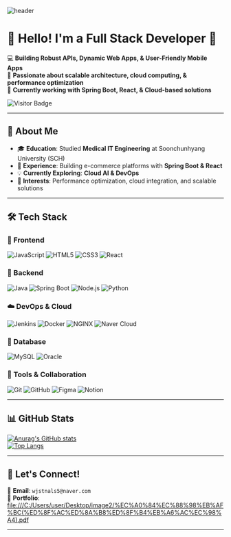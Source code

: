 <!-- 헤더 -->
![header](https://capsule-render.vercel.app/api?type=soft&color=FFFFFF,FFC0CB,F4A7B9&height=250&section=header&text=Welcome!💖&fontColor=ffffff&fontSize=50&animation=fadeIn&fontAlignY=40)

<div>
  
# 🌸 **Hello! I'm a Full Stack Developer** 🌸  
💻 **Building Robust APIs, Dynamic Web Apps, & User-Friendly Mobile Apps**  
🚀 **Passionate about scalable architecture, cloud computing, & performance optimization**  
🎯 **Currently working with Spring Boot, React, & Cloud-based solutions**  

![Visitor Badge](https://komarev.com/ghpvc/?username=ssummini&color=ff69b4)  

</div>

---

## 📌 **About Me**  
- 🎓 **Education**: Studied **Medical IT Engineering** at Soonchunhyang University (SCH)
- 💼 **Experience**: Building e-commerce platforms with **Spring Boot & React**  
- 💡 **Currently Exploring**: **Cloud AI & DevOps**  
- 🌟 **Interests**: Performance optimization, cloud integration, and scalable solutions  

---

## 🛠️ **Tech Stack**

### **🌟 Frontend**
![JavaScript](https://img.shields.io/badge/JAVASCRIPT-F7DF1E?style=flat-square&logo=JAVASCRIPT&logoColor=white)
![HTML5](https://img.shields.io/badge/HTML5-E34F26?style=flat-square&logo=HTML5&logoColor=white)
![CSS3](https://img.shields.io/badge/CSS3-1572B6?style=flat-square&logo=CSS3&logoColor=white)
![React](https://img.shields.io/badge/REACT-61DAFB?style=flat-square&logo=REACT&logoColor=white)

### **🚀 Backend**
![Java](https://img.shields.io/badge/JAVA-007396?style=flat-square&logo=JAVA&logoColor=white)
![Spring Boot](https://img.shields.io/badge/SPRINGBOOT-6DB33F?style=flat-square&logo=Spring%20Boot&logoColor=white)
![Node.js](https://img.shields.io/badge/NODE.JS-5FA04E?style=flat-square&logo=NODE.JS&logoColor=white)
![Python](https://img.shields.io/badge/PYTHON-3776AB?style=flat-square&logo=PYTHON&logoColor=white)

### **☁️ DevOps & Cloud**
![Jenkins](https://img.shields.io/badge/JENKINS-D24939?style=flat-square&logo=JENKINS&logoColor=white)
![Docker](https://img.shields.io/badge/DOCKER-2496ED?style=flat-square&logo=DOCKER&logoColor=white)
![NGINX](https://img.shields.io/badge/NGINX-009639?style=flat-square&logo=NGINX&logoColor=white)
![Naver Cloud](https://img.shields.io/badge/NAVER%20CLOUD-22B14C?style=flat-square&logo=naver&logoColor=white)

### **📂 Database**
![MySQL](https://img.shields.io/badge/MYSQL-4479A1?style=flat-square&logo=MYSQL&logoColor=white)
![Oracle](https://img.shields.io/badge/ORACLE-F80000?style=flat-square&logo=ORACLE&logoColor=white)

### **🔧 Tools & Collaboration**
![Git](https://img.shields.io/badge/GIT-F05032?style=flat-square&logo=GIT&logoColor=white)
![GitHub](https://img.shields.io/badge/GITHUB-181717?style=flat-square&logo=GITHUB&logoColor=white)
![Figma](https://img.shields.io/badge/FIGMA-F24E1E?style=flat-square&logo=FIGMA&logoColor=white)
![Notion](https://img.shields.io/badge/NOTION-000000?style=flat-square&logo=NOTION&logoColor=white)

---

## 📊 **GitHub Stats**

<div>
  
[![Anurag's GitHub stats](https://github-readme-stats.vercel.app/api?username=ssummini&show_icons=true&theme=tokyonight&hide_border=true)](https://github.com/anuraghazra/github-readme-stats)  
[![Top Langs](https://github-readme-stats.vercel.app/api/top-langs/?username=ssummini&layout=compact&theme=tokyonight&hide_border=true)](https://github.com/anuraghazra/github-readme-stats)

</div>

---

## 🚀 **Let's Connect!**
💌 **Email**: `wjstnals5@naver.com`  
🔗 **Portfolio**: [file:///C:/Users/user/Desktop/image2/%EC%A0%84%EC%88%98%EB%AF%BC(%ED%8F%AC%ED%8A%B8%ED%8F%B4%EB%A6%AC%EC%98%A4).pdf ](https://drive.google.com/file/d/1V0cxvWwoBG6ZiuIbA8auKzjkGf9R0lIi/view?usp=drive_link)

---

<!--
🎀 Customized & Designed by [Your GitHub ID]  
-->
